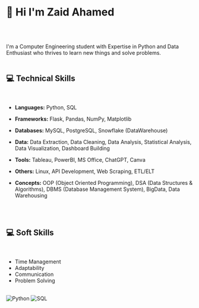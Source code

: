 # 👋 Hi I'm Zaid Ahamed
<br /><br />

I'm a Computer Engineering student with Expertise in Python and Data Enthusiast who thrives to learn new things and solve problems.
<br /><br />


## 💻 Technical Skills
<br />

- **Languages:** Python, SQL

- **Frameworks:** Flask, Pandas, NumPy, Matplotlib

- **Databases:** MySQL, PostgreSQL, Snowflake (DataWarehouse)

- **Data:** Data Extraction, Data Cleaning, Data Analysis, Statistical Analysis, Data Visualization, Dashboard Building

- **Tools:** Tableau, PowerBI, MS Office, ChatGPT, Canva

- **Others:** Linux, API Development, Web Scraping, ETL/ELT

- **Concepts:** OOP (Object Oriented Programming), DSA (Data Structures & Algorithms), DBMS (Database Management System), BigData, Data Warehousing
  
<br /><br />



## 💻 Soft Skills 
<br />

* Time Management
* Adaptability
* Communication
* Problem Solving 
<br /><br />


![Python](https://img.shields.io/badge/-Python-3776AB?style=flat&logo=python&logoColor=white)
![SQL](https://img.shields.io/badge/-SQL-4479A1?style=flat&logo=mysql&logoColor=white)


<!--
- 🔭 I’m currently working on ...
- 🌱 I’m currently learning ...
- 👯 I’m looking to collaborate on ...
- 🤔 I’m looking for help with ...
- 💬 Ask me about ...
- 📫 How to reach me: ...
- 😄 Pronouns: ...
- ⚡ Fun fact: ...
-->
